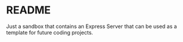 # README

Just a sandbox that contains an Express Server that can be used as a template for future coding projects.
